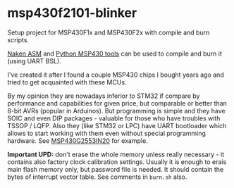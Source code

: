 # msp430f2101-blinker

Setup project for MSP430F1x and MSP430F2x with compile and burn scripts.

[Naken ASM](https://github.com/mikeakohn/naken_asm) and
[Python MSP430 tools](https://pythonhosted.org/python-msp430-tools/commandline_tools.html)
can be used to compile and burn it (using UART BSL).

I've created it after I found a couple MSP430 chips I bought years ago and tried to get acquainted with these MCUs.

By my opinion they are nowadays inferior to STM32 if compare by performance and capabilities for given price, but comparable
or better than 8-bit AVRs (popular in Arduinos). But programming is simple and they have SOIC and even DIP packages -
valuable for those who have troubles with TSSOP / LQFP. Also they (like STM32 or LPC) have UART bootloader which allows to start working with them even without special programming hardware.
See [MSP430G2553IN20](http://www.ti.com/product/MSP430G2553) for example.

**Important UPD:** don't erase the whole memory unless really necessary -
it contains also factory clock calibration settings. Usually it is enough
to erais main flash memory only, but password file is needed. It should
contain the bytes of interrupt vector table. See comments in `burn.sh` also.